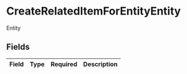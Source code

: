 # CreateRelatedItemForEntityEntity

Entity


## Fields

| Field       | Type        | Required    | Description |
| ----------- | ----------- | ----------- | ----------- |